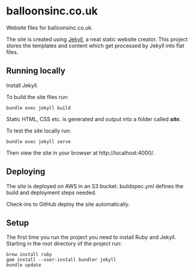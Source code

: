 balloonsinc.co.uk
=================

Website files for balloonsinc.co.uk. 

The site is created using [Jekyll](https://jekyllrb.com), a neat static website creator. This project stores the templates and content which get processed by Jekyll into flat files.

Running locally
---------------

Install Jekyll.

To build the site files run:

	bundle exec jekyll build

Static HTML, CSS etc. is generated and output into a folder called **_site_**.

To test the site locally run:

    bundle exec jekyll serve

Then view the site in your browser at http://localhost:4000/.

Deploying
---------

The site is deployed on AWS in an S3 bucket. buildspec.yml defines the build and deployment steps needed.

Check-ins to GitHub deploy the site automatically.

Setup
-----

The first time you run the project you need to install Ruby and Jekyll. Starting in the root directory of the project run:

	brew install ruby
	gem install --user-install bundler jekyll
	bundle update